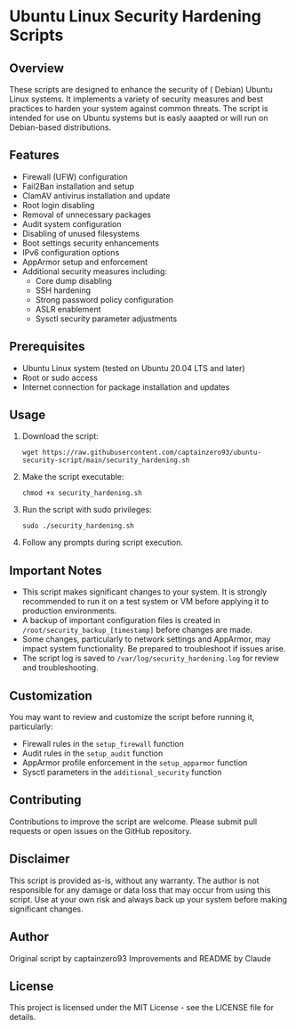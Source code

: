 # Ubuntu Linux Security Hardening Scripts

## Overview

These scripts are designed to enhance the security of ( Debian) Ubuntu Linux systems. It implements a variety of security measures and best practices to harden your system against common threats. The script is intended for use on Ubuntu systems but is easly aaapted or will run on Debian-based distributions.

## Features

- Firewall (UFW) configuration
- Fail2Ban installation and setup
- ClamAV antivirus installation and update
- Root login disabling
- Removal of unnecessary packages
- Audit system configuration
- Disabling of unused filesystems
- Boot settings security enhancements
- IPv6 configuration options
- AppArmor setup and enforcement
- Additional security measures including:
  - Core dump disabling
  - SSH hardening
  - Strong password policy configuration
  - ASLR enablement
  - Sysctl security parameter adjustments

## Prerequisites

- Ubuntu Linux system (tested on Ubuntu 20.04 LTS and later)
- Root or sudo access
- Internet connection for package installation and updates

## Usage

1. Download the script:
   ```
   wget https://raw.githubusercontent.com/captainzero93/ubuntu-security-script/main/security_hardening.sh
   ```

2. Make the script executable:
   ```
   chmod +x security_hardening.sh
   ```

3. Run the script with sudo privileges:
   ```
   sudo ./security_hardening.sh
   ```

4. Follow any prompts during script execution.

## Important Notes

- This script makes significant changes to your system. It is strongly recommended to run it on a test system or VM before applying it to production environments.
- A backup of important configuration files is created in `/root/security_backup_[timestamp]` before changes are made.
- Some changes, particularly to network settings and AppArmor, may impact system functionality. Be prepared to troubleshoot if issues arise.
- The script log is saved to `/var/log/security_hardening.log` for review and troubleshooting.

## Customization

You may want to review and customize the script before running it, particularly:

- Firewall rules in the `setup_firewall` function
- Audit rules in the `setup_audit` function
- AppArmor profile enforcement in the `setup_apparmor` function
- Sysctl parameters in the `additional_security` function

## Contributing

Contributions to improve the script are welcome. Please submit pull requests or open issues on the GitHub repository.

## Disclaimer

This script is provided as-is, without any warranty. The author is not responsible for any damage or data loss that may occur from using this script. Use at your own risk and always back up your system before making significant changes.

## Author

Original script by captainzero93
Improvements and README by Claude

## License

This project is licensed under the MIT License - see the LICENSE file for details.

